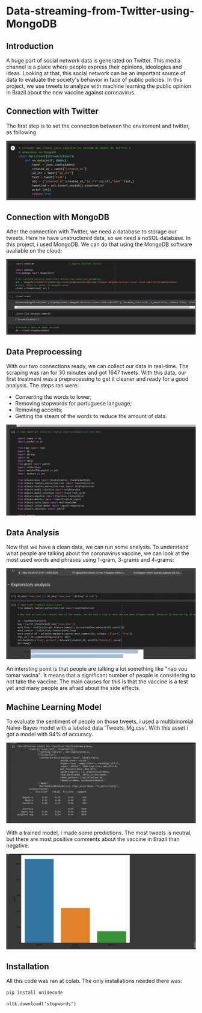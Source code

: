 # Data-streaming-from-Twitter-using-MongoDB

## Introduction
A huge part of social network data is generated on Twitter. This media channel is a place where people express their opinions, ideologies and ideas. Looking at that, this social network can be an important source of data to evaluate the society's behavior in face of public policies. In this project, we use tweets to analyze with machine learning the public opinion in Brazil about the new vaccine against coronavirus.

## Connection with Twitter

The first step is to set the connection between the enviroment and twitter, as following

![](https://github.com/luisgustavob78/Data-streaming-from-Twitter-using-MongoDB/blob/main/twitter_connection.png)

## Connection with MongoDB

After the connection with Twitter, we need a database to storage our tweets. Here he have unstructered data, so we need a noSQL database. In this project, i used MongoDB. We can do that using the MongoDB software avaliable on the cloud;

![](https://github.com/luisgustavob78/Data-streaming-from-Twitter-using-MongoDB/blob/main/mongodb_connection.png)

## Data Preprocessing

With our two connections ready, we can collect our data in real-time. The scraping was ran for 30 minutes and got 1647 tweets. With this data, our first treatment was a preprocessing to get it cleaner and ready for a good analysis. The steps ran were:

* Converting the words to lower;
* Removing stopwords for portuguese language;
* Removing accents;
* Getting the steam of the words to reduce the amount of data.

![](https://github.com/luisgustavob78/Data-streaming-from-Twitter-using-MongoDB/blob/main/preprocessing_data.gif)

## Data Analysis

Now that we have a clean data, we can run some analysis. To understand what people are talking about the coronavirus vaccine, we can look at the most used words and phrases using 1-gram, 3-grams and 4-grams:

![](https://github.com/luisgustavob78/Data-streaming-from-Twitter-using-MongoDB/blob/main/data_analysis.gif)

An intersting point is that people are talking a lot something like "nao vou tomar vacina". It means that a significant number of people is considering to not take the vaccine. The main causes for this is that the vaccine is a test yet and many people are afraid about the side effects.

## Machine Learning Model

To evaluate the sentiment of people on those tweets, i used a multibinomial Naive-Bayes model with a labeled data 'Tweets_Mg.csv'. With this asset i got a model with 94% of accuracy.

![](https://github.com/luisgustavob78/Data-streaming-from-Twitter-using-MongoDB/blob/main/training_results.gif)

With a trained model, i made some predictions. The most tweets is neutral, but there are most positive comments about the vaccine in Brazil than negative.

![](https://github.com/luisgustavob78/Data-streaming-from-Twitter-using-MongoDB/blob/main/results.png)

## Installation

All this code was ran at colab. The only installations needed there was:

```
pip install unidecode
```

```
nltk.download('stopwords')
```
